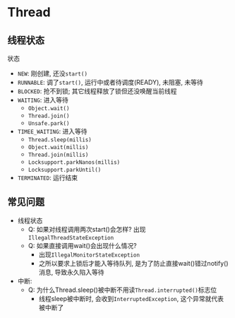 # Thread

## 线程状态

状态
- `NEW`: 刚创建, 还没`start()`
- `RUNNABLE`: 调了`start()`, 运行中或者待调度(READY), 未阻塞, 未等待
- `BLOCKED`: 抢不到锁; 其它线程释放了锁但还没唤醒当前线程
- `WAITING`: 进入等待
    - `Object.wait()`
    - `Thread.join()`
    - `Unsafe.park()`
- `TIMEE_WAITING`: 进入等待
    - `Thread.sleep(millis)`
    - `Object.wait(millis)`
    - `Thread.join(millis)`
    - `Locksupport.parkNanos(millis)`
    - `Locksupport.parkUntil()`
- `TERMINATED`: 运行结束


## 常见问题
- 线程状态
  - Q: 如果对线程调用两次start()会怎样? 出现`IllegalThreadStateException`
  - Q: 如果直接调用wait()会出现什么情况? 
    - 出现`IllegalMonitorStateException`
    - 之所以要求上锁后才能入等待队列, 是为了防止直接wait()错过notify()消息, 导致永久陷入等待
- 中断:
  - Q: 为什么Thread.sleep()被中断不用读`Thread.interrupted()`标志位
    - 线程sleep被中断时, 会收到`InterruptedException`, 这个异常就代表被中断了 
